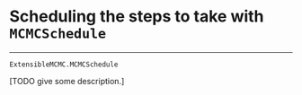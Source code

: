 # Scheduling the steps to take with `MCMCSchedule`
***
```@docs
ExtensibleMCMC.MCMCSchedule
```
[TODO give some description.]
